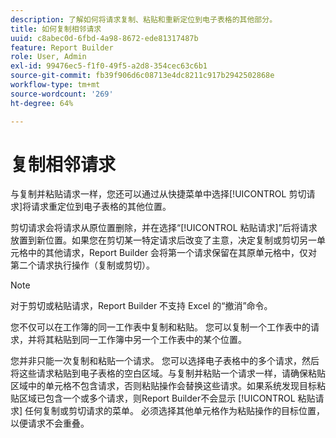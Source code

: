 ```yaml
---
description: 了解如何将请求复制、粘贴和重新定位到电子表格的其他部分。
title: 如何复制相邻请求
uuid: c8abec0d-6fbd-4a98-8672-ede81317487b
feature: Report Builder
role: User, Admin
exl-id: 99476ec5-f1f0-49f5-a2d8-354cec63c6b1
source-git-commit: fb39f906d6c08713e4dc8211c917b2942502868e
workflow-type: tm+mt
source-wordcount: '269'
ht-degree: 64%

---
```


# 复制相邻请求

与复制并粘贴请求一样，您还可以通过从快捷菜单中选择[!UICONTROL 剪切请求]将请求重定位到电子表格的其他位置。

剪切请求会将请求从原位置删除，并在选择“[!UICONTROL 粘贴请求]”后将请求放置到新位置。如果您在剪切某一特定请求后改变了主意，决定复制或剪切另一单元格中的其他请求，Report Builder 会将第一个请求保留在其原单元格中，仅对第二个请求执行操作（复制或剪切）。

>[!NOTE]
>
>对于剪切或粘贴请求，Report Builder 不支持 Excel 的“撤消”命令。

您不仅可以在工作簿的同一工作表中复制和粘贴。 您可以复制一个工作表中的请求，并将其粘贴到同一工作簿中另一个工作表中的某个位置。

您并非只能一次复制和粘贴一个请求。 您可以选择电子表格中的多个请求，然后将这些请求粘贴到电子表格的空白区域。与复制并粘贴一个请求一样，请确保粘贴区域中的单元格不包含请求，否则粘贴操作会替换这些请求。如果系统发现目标粘贴区域已包含一个或多个请求，则Report Builder不会显示 [!UICONTROL 粘贴请求] 任何复制或剪切请求的菜单。 必须选择其他单元格作为粘贴操作的目标位置，以便请求不会重叠。

